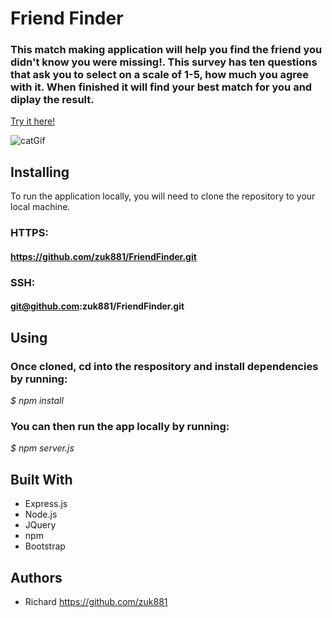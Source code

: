 # Friend Finder
### This match making application will help you find the friend you didn't know you were missing!. This survey has ten questions that ask you to select on a scale of 1-5, how much you agree with it. When finished it will find your best match for you and diplay the result.

[Try it here!](https://aqueous-reaches-64573.herokuapp.com/
)

![catGif](https://i.imgur.com/WzUdzgj.png)

## Installing
To run the application locally, you will need to clone the repository to your local machine.
### HTTPS:
#### https://github.com/zuk881/FriendFinder.git
### SSH:
#### git@github.com:zuk881/FriendFinder.git
## Using
### Once cloned, cd into the respository and install dependencies by running:
*$ npm install* 
### You can then run the app locally by running: 
*$ npm server.js*

## Built With
* Express.js
* Node.js
* JQuery
* npm
* Bootstrap

## Authors
* Richard https://github.com/zuk881







